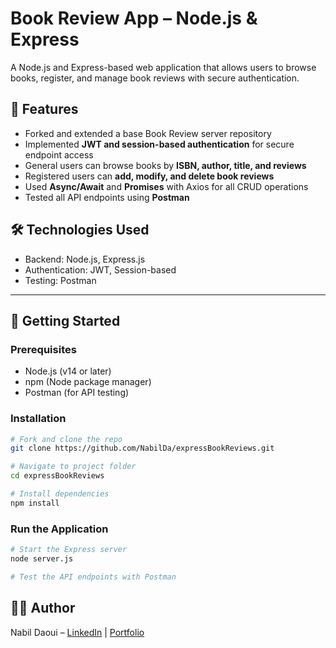 # Book Review App – Node.js & Express

A Node.js and Express-based web application that allows users to browse books, register, and manage book reviews with secure authentication.

## 📌 Features
- Forked and extended a base Book Review server repository  
- Implemented **JWT and session-based authentication** for secure endpoint access  
- General users can browse books by **ISBN, author, title, and reviews**  
- Registered users can **add, modify, and delete book reviews**  
- Used **Async/Await** and **Promises** with Axios for all CRUD operations  
- Tested all API endpoints using **Postman**  

## 🛠️ Technologies Used
- Backend: Node.js, Express.js
- Authentication: JWT, Session-based
- Testing: Postman
---

## 🚀 Getting Started

### Prerequisites
- Node.js (v14 or later)  
- npm (Node package manager)  
- Postman (for API testing)  

### Installation
```bash
# Fork and clone the repo
git clone https://github.com/NabilDa/expressBookReviews.git

# Navigate to project folder
cd expressBookReviews

# Install dependencies
npm install
```

### Run the Application
```bash
# Start the Express server
node server.js

# Test the API endpoints with Postman
```

## 👨‍💻 Author
Nabil Daoui – [LinkedIn](https://www.linkedin.com/in/nabil-d/) | [Portfolio](https://www.nabildaoui.tech/)
